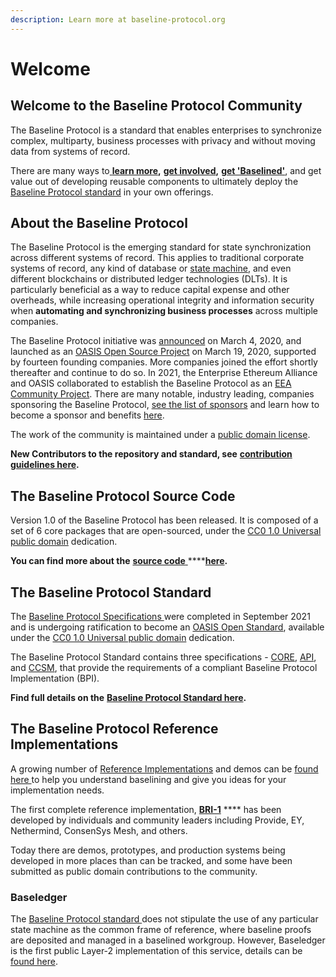 ```yaml
---
description: Learn more at baseline-protocol.org
---
```


# Welcome

## Welcome to the Baseline Protocol Community

The Baseline Protocol is a standard that enables enterprises to synchronize complex, multiparty, business processes with privacy and without moving data from systems of record.

There are many ways to[ **learn more**](https://www.baseline-protocol.org)**,** [**get involved**](https://www.baseline-protocol.org/get-involved/)**,** [**get 'Baselined'**](https://www.baseline-protocol.org/get-baselined/), and get value out of developing reusable components to ultimately deploy the [Baseline Protocol standard](./#the-baseline-protocol-standard) in your own offerings.

## About the Baseline Protocol

The Baseline Protocol is the emerging standard for state synchronization across different systems of record. This applies to traditional corporate systems of record, any kind of database or [state machine](https://www.techopedia.com/definition/16447/state-machine), and even different blockchains or distributed ledger technologies (DLTs). It is particularly beneficial as a way to reduce capital expense and other overheads, while increasing operational integrity and information security when **automating and synchronizing business processes** across multiple companies.

The Baseline Protocol initiative was [announced](https://consensys.net/blog/press-release/ey-and-consensys-announce-formation-of-baseline-protocol-initiative-to-make-ethereum-mainnet-safe-and-effective-for-enterprises/) on March 4, 2020, and launched as an [OASIS Open Source Project](https://oasis-open-projects.org) on March 19, 2020, supported by fourteen founding companies. More companies joined the effort shortly thereafter and continue to do so. In 2021, the Enterprise Ethereum Alliance and OASIS collaborated to establish the Baseline Protocol as an [EEA Community Project](https://entethalliance.org/eeacommunityprojects/#:\~:text=The%20EEA%20Community%20Projects%2C%20formerly,API%20documentation%20under%20its%20stewardship.). There are many notable, industry leading, companies sponsoring the Baseline Protocol, [see the list of sponsors](https://www.baseline-protocol.org/become-a-sponsor/) and learn how to become a sponsor and benefits [here](https://www.baseline-protocol.org/become-a-sponsor/).

The work of the community is maintained under a [public domain license](https://github.com/eea-oasis/baseline/blob/main/LICENSE).

**New Contributors to the repository and standard, see** [**contribution guidelines here**](community/open-source-community/contributors.md#code-of-conduct)**.**

## The Baseline Protocol Source Code

Version 1.0 of the Baseline Protocol has been released. It is composed of a set of 6 core packages that are open-sourced, under the [CC0 1.0 Universal public domain](https://github.com/eea-oasis/baseline/blob/main/LICENSE) dedication.

**You can find more about the** [**source code** ](broken-reference/)\*\*\*\*[**here**](baseline-protocol-code/packages/)**.**

## The Baseline Protocol Standard

The [Baseline Protocol Specifications ](https://github.com/eea-oasis/baseline-standard)were completed in September 2021 and is undergoing ratification to become an [OASIS Open Standard](https://www.oasis-open.org/standards/), available under the [CC0 1.0 Universal public domain](https://github.com/eea-oasis/baseline/blob/main/LICENSE) dedication.

The Baseline Protocol Standard contains three specifications - [CORE](https://github.com/eea-oasis/baseline-standard/tree/main/core), [API](https://github.com/eea-oasis/baseline-standard/tree/main/api), and [CCSM](https://github.com/eea-oasis/baseline-standard/tree/main/ccsm), that provide the requirements of a compliant Baseline Protocol Implementation (BPI).

**Find full details on the** [**Baseline Protocol Standard here**](broken-reference/)**.**

## The Baseline Protocol Reference Implementations

A growing number of [Reference Implementations](bri/overview-of-reference-implementations.md) and demos can be [found here ](https://github.com/ethereum-oasis/baseline/tree/master/examples)to help you understand baselining and give you ideas for your implementation needs.

The first complete reference implementation, [**BRI-1**](bri/bri-1/) \*\*\*\* has been developed by individuals and community leaders including Provide, EY, Nethermind, ConsenSys Mesh, and others.

Today there are demos, prototypes, and production systems being developed in more places than can be tracked, and some have been submitted as public domain contributions to the community.

### Baseledger

The [Baseline Protocol standard ](broken-reference/)does not stipulate the use of any particular state machine as the common frame of reference, where baseline proofs are deposited and managed in a baselined workgroup. However, Baseledger is the first public Layer-2 implementation of this service, details can be [found here](https://baseledger.net).
